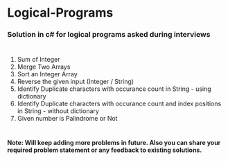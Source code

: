# Logical-Programs
### Solution in c# for logical programs asked during interviews
#
1. Sum of Integer
2. Merge Two Arrays
3. Sort an Integer Array
4. Reverse the given input (Integer / String)
5. Identify Duplicate characters with occurance count in String - using dictionary
6. Identify Duplicate characters with occurance count and index positions in String - without dictionary
7. Given number is Palindrome or Not

#
#### Note: Will keep adding more problems in future. Also you can share your required problem statement or any feedback to existing solutions.
